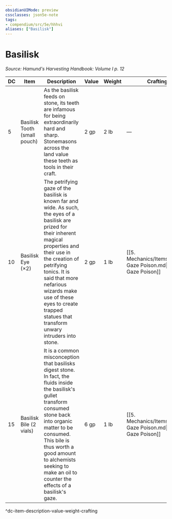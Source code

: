 ```yaml
---
obsidianUIMode: preview
cssclasses: json5e-note
tags:
- compendium/src/5e/hhhvi
aliases: ["Basilisk"]
---
```

# Basilisk
*Source: Hamund's Harvesting Handbook: Volume I p. 12* 

| DC | Item | Description | Value | Weight | Crafting |
|----|------|-------------|-------|--------|----------|
| 5 | Basilisk Tooth (small pouch) | As the basilisk feeds on stone, its teeth are infamous for being extraordinarily hard and sharp. Stonemasons across the land value these teeth as tools in their craft. | 2 gp | 2 lb | — |
| 10 | Basilisk Eye (×2) | The petrifying gaze of the basilisk is known far and wide. As such, the eyes of a basilisk are prized for their inherent magical properties and their use in the creation of petrifying tonics. It is said that more nefarious wizards make use of these eyes to create trapped statues that transform unwary intruders into stone. | 2 gp | 1 lb | [[5. Mechanics/Items/Basilisk Gaze Poison.md\|Basilisk Gaze Poison]] |
| 15 | Basilisk Bile (2 vials) | It is a common misconception that basilisks digest stone. In fact, the fluids inside the basilisk's gullet transform consumed stone back into organic matter to be consumed. This bile is thus worth a good amount to alchemists seeking to make an oil to counter the effects of a basilisk's gaze. | 6 gp | 1 lb | [[5. Mechanics/Items/Basilisk Gaze Poison.md\|Basilisk Gaze Poison]] |
^dc-item-description-value-weight-crafting